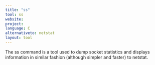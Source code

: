 ```yaml
---
title: "ss"
tool: ss
website:
project:
language: C
alternativeto: netstat
layout: tool
---
```


The ss command is a tool used to dump socket statistics and displays
information in similar fashion (although simpler and faster) to netstat.
